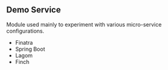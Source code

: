 Demo Service
--
Module used mainly to experiment with various micro-service configurations.
- Finatra
- Spring Boot
- Lagom
- Finch 
